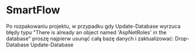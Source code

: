 # SmartFlow

Po rozpakowaniu projektu, w przypadku gdy Update-Database wyrzuca błędy typu "There is already an object named 'AspNetRoles' in the database" proszę najpierw usunąć całą bazę danych i zaktualizować:
Drop-Database
Update-Database
